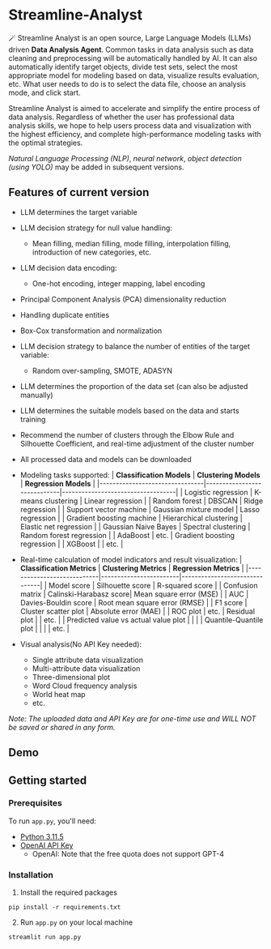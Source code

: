 # Streamline-Analyst

🪄 Streamline Analyst is an open source, Large Language Models (LLMs) driven **Data Analysis Agent**. Common tasks in data analysis such as data cleaning and preprocessing will be automatically handled by AI. It can also automatically identify target objects, divide test sets, select the most appropriate model for modeling based on data, visualize results evaluation, etc. What user needs to do is to select the data file, choose an analysis mode, and click start. 

Streamline Analyst is aimed to accelerate and simplify the entire process of data analysis. Regardless of whether the user has professional data analysis skills, we hope to help users process data and visualization with the highest efficiency, and complete high-performance modeling tasks with the optimal strategies.

*Natural Language Processing (NLP)*, *neural network*, *object detection (using YOLO)* may be added in subsequent versions.

Features of current version
---------------------------
* LLM determines the target variable
* LLM decision strategy for null value handling:
    * Mean filling, median filling, mode filling, interpolation filling, introduction of new categories, etc.
* LLM decision data encoding: 
    * One-hot encoding, integer mapping, label encoding
* Principal Component Analysis (PCA) dimensionality reduction
* Handling duplicate entities
* Box-Cox transformation and normalization
* LLM decision strategy to balance the number of entities of the target variable: 
    * Random over-sampling, SMOTE, ADASYN
* LLM determines the proportion of the data set (can also be adjusted manually)
* LLM determines the suitable models based on the data and starts training
* Recommend the number of clusters through the Elbow Rule and Silhouette Coefficient, and real-time adjustment of the cluster number
* All processed data and models can be downloaded

* Modeling tasks supported:
| **Classification Models**      | **Clustering Models**       | **Regression Models**             |
|--------------------------------|-----------------------------|-----------------------------------|
| Logistic regression            | K-means clustering          | Linear regression                 |
| Random forest                  | DBSCAN                      | Ridge regression                  |
| Support vector machine         | Gaussian mixture model      | Lasso regression                  |
| Gradient boosting machine      | Hierarchical clustering     | Elastic net regression            |
| Gaussian Naive Bayes           | Spectral clustering         | Random forest regression          |
| AdaBoost                       | etc.                        | Gradient boosting regression      |
| XGBoost                        |                             | etc.                              |

* Real-time calculation of model indicators and result visualization:
| **Classification Metrics** | **Clustering Metrics** | **Regression Metrics**        |
|----------------------------|------------------------|-------------------------------|
| Model score                | Silhouette score       | R-squared score               |
| Confusion matrix           | Calinski-Harabasz score| Mean square error (MSE)       |
| AUC                        | Davies-Bouldin score   | Root mean square error (RMSE) |
| F1 score                   | Cluster scatter plot   | Absolute error (MAE)          |
| ROC plot                   | etc.                   | Residual plot                 |
| etc.                       |                        | Predicted value vs actual value plot |
|                            |                        | Quantile-Quantile plot        |
|                            |                        | etc.                          |

* Visual analysis(No API Key needed):
    * Single attribute data visualization
    * Multi-attribute data visualization
    * Three-dimensional plot
    * Word Cloud frequency analysis
    * World heat map
    * etc.

*Note: The uploaded data and API Key are for one-time use and WILL NOT be saved or shared in any form.*

Demo
----


Getting started
---------------

### Prerequisites

To run `app.py`, you'll need:
* [Python 3.11.5](https://www.python.org/downloads/)
* [OpenAI API Key](https://openai.com/blog/openai-api)
    * OpenAI: Note that the free quota does not support GPT-4
    
### Installation
1. Install the required packages

```
pip install -r requirements.txt
```

2. Run `app.py` on your local machine

```
streamlit run app.py
```

